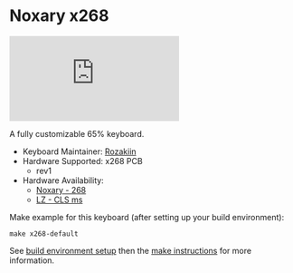 # Noxary x268

![x268](https://geekhack.org/index.php?action=dlattach;topic=96377.0;attach=198826;image)

A fully customizable 65% keyboard.

* Keyboard Maintainer: [Rozakiin](https://github.com/rozakiin)
* Hardware Supported: x268 PCB
  * rev1 
* Hardware Availability: 
  * [Noxary - 268]()
  * [LZ - CLS ms]()

Make example for this keyboard (after setting up your build environment):

    make x268-default

See [build environment setup](https://docs.qmk.fm/build_environment_setup.html) then the [make instructions](https://docs.qmk.fm/make_instructions.html) for more information.
